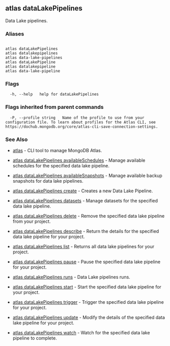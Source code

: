 ## atlas dataLakePipelines

Data Lake pipelines.




### Aliases
```

atlas dataLakePipelines
atlas datalakepipelines
atlas data-lake-pipelines
atlas dataLakePipeline
atlas datalakepipeline
atlas data-lake-pipeline
```



### Flags

```
  -h, --help   help for dataLakePipelines

```


### Flags inherited from parent commands

```
  -P, --profile string   Name of the profile to use from your configuration file. To learn about profiles for the Atlas CLI, see https://dochub.mongodb.org/core/atlas-cli-save-connection-settings.

```

### See Also


* [atlas](atlas.md)	- CLI tool to manage MongoDB Atlas.

* [atlas dataLakePipelines availableSchedules](atlas_dataLakePipelines_availableSchedules.md)	- Manage available schedules for the specified data lake pipeline.

* [atlas dataLakePipelines availableSnapshots](atlas_dataLakePipelines_availableSnapshots.md)	- Manage available backup snapshots for data lake pipelines.

* [atlas dataLakePipelines create](atlas_dataLakePipelines_create.md)	- Creates a new Data Lake Pipeline.

* [atlas dataLakePipelines datasets](atlas_dataLakePipelines_datasets.md)	- Manage datasets for the specified data lake pipeline.

* [atlas dataLakePipelines delete](atlas_dataLakePipelines_delete.md)	- Remove the specified data lake pipeline from your project.

* [atlas dataLakePipelines describe](atlas_dataLakePipelines_describe.md)	- Return the details for the specified data lake pipeline for your project.

* [atlas dataLakePipelines list](atlas_dataLakePipelines_list.md)	- Returns all data lake pipelines for your project.

* [atlas dataLakePipelines pause](atlas_dataLakePipelines_pause.md)	- Pause the specified data lake pipeline for your project.

* [atlas dataLakePipelines runs](atlas_dataLakePipelines_runs.md)	- Data Lake pipelines runs.

* [atlas dataLakePipelines start](atlas_dataLakePipelines_start.md)	- Start the specified data lake pipeline for your project.

* [atlas dataLakePipelines trigger](atlas_dataLakePipelines_trigger.md)	- Trigger the specified data lake pipeline for your project.

* [atlas dataLakePipelines update](atlas_dataLakePipelines_update.md)	- Modify the details of the specified data lake pipeline for your project.

* [atlas dataLakePipelines watch](atlas_dataLakePipelines_watch.md)	- Watch for the specified data lake pipeline to complete.



